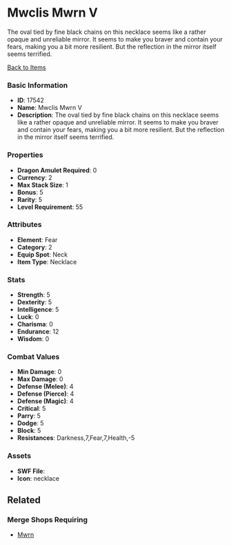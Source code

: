 # Mwclis Mwrn V

The oval tied by fine black chains on this necklace seems like a rather opaque and unreliable mirror. It seems to make you braver and contain your fears, making you a bit more resilient. But the reflection in the mirror itself seems terrified.

[Back to Items](../items.md)

### Basic Information

- **ID**: 17542
- **Name**: Mwclis Mwrn V
- **Description**: The oval tied by fine black chains on this necklace seems like a rather opaque and unreliable mirror. It seems to make you braver and contain your fears, making you a bit more resilient. But the reflection in the mirror itself seems terrified.

### Properties

- **Dragon Amulet Required**: 0
- **Currency**: 2
- **Max Stack Size**: 1
- **Bonus**: 5
- **Rarity**: 5
- **Level Requirement**: 55

### Attributes

- **Element**: Fear
- **Category**: 2
- **Equip Spot**: Neck
- **Item Type**: Necklace

### Stats

- **Strength**: 5
- **Dexterity**: 5
- **Intelligence**: 5
- **Luck**: 0
- **Charisma**: 0
- **Endurance**: 12
- **Wisdom**: 0

### Combat Values

- **Min Damage**: 0
- **Max Damage**: 0
- **Defense (Melee)**: 4
- **Defense (Pierce)**: 4
- **Defense (Magic)**: 4
- **Critical**: 5
- **Parry**: 5
- **Dodge**: 5
- **Block**: 5
- **Resistances**: Darkness,7,Fear,7,Health,-5

### Assets

- **SWF File**: 
- **Icon**: necklace

## Related

### Merge Shops Requiring

- [Mwrn](../merge-shops/278-mwrn.md)

